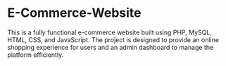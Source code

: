 # E-Commerce-Website
This is a fully functional e-commerce website built using PHP, MySQL, HTML, CSS, and JavaScript. The project is designed to provide an online shopping experience for users and an admin dashboard to manage the platform efficiently.
